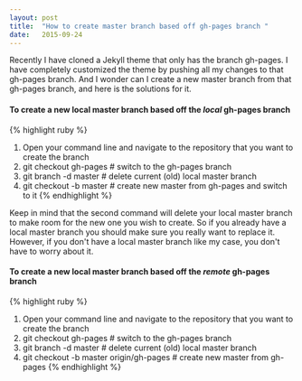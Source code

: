 ```yaml
---
layout: post
title:  "How to create master branch based off gh-pages branch "
date:   2015-09-24
---
```

Recently I have cloned a Jekyll theme that only has the branch gh-pages. I have completely customized the theme by pushing all my changes to that gh-pages branch. And I wonder can I create a new master branch from that gh-pages branch, and here is the solutions for it.

<h4>To create a new local master branch based off the <em>local</em> gh-pages branch</h4>

{% highlight ruby %}
1. Open your command line and navigate to the repository that you want to create the branch
2. git checkout gh-pages     # switch to the gh-pages branch
3. git branch -d master      # delete current (old) local master branch
4. git checkout -b master    # create new master from gh-pages and switch to it
{% endhighlight %}

Keep in mind that the second command will delete your local master branch to make room for the new one you wish to create. So if you already have a local master branch you should make sure you really want to replace it. However, if you don't have  a local master branch like my case, you don't have to worry about it.

<h4>To create a new local master branch based off the <em>remote</em> gh-pages branch</h4>

{% highlight ruby %}
1. Open your command line and navigate to the repository that you want to create the branch
2. git checkout gh-pages                     # switch to the gh-pages branch
3. git branch -d master                      # delete current (old) local master branch
4. git checkout -b master origin/gh-pages    # create new master from gh-pages
{% endhighlight %}
